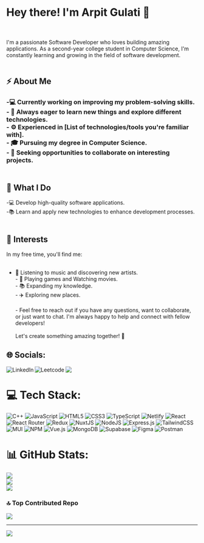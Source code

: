 
# Hey there! I'm Arpit Gulati 👋

<br><br>I'm a passionate Software Developer who loves building amazing applications. As a second-year college student in Computer Science, I'm constantly learning and growing in the field of software development.<br><br>

## ⚡ About Me<br>


<h3>-💻 Currently working on improving my problem-solving skills.<br>- 🌱 Always eager to learn new things and explore different technologies.<br>- ⚙️ Experienced in [List of technologies/tools you're familiar with].<br>- 🎓 Pursuing my degree in Computer Science.<br>- 🎯 Seeking opportunities to collaborate on interesting projects.<br><br></h3>

## 🚀 What I Do<br>

-💻 Develop high-quality software applications.<br>-📚 Learn and apply new technologies to enhance development processes.<br><br>

## 🌟 Interests<br>

In my free time, you'll find me:<br><br>
- 🎵 Listening to music and discovering new artists.<br>- 🎥 Playing games and Watching movies.<br>- 📚 Expanding my knowledge.<br>- ✈️ Exploring new places.<br><br>- Feel free to reach out if you have any questions, want to collaborate, or just want to chat. I'm always happy to help and connect with fellow developers!<br><br>Let's create something amazing together! 🌟<br>


## 🌐 Socials:
[<img align="left" alt="LinkedIn" src="https://img.shields.io/badge/LinkedIn-0077B5?style=for-the-badge&logo=linkedin&logoColor=white" />](https://linkedin.com/in/www.linkedin.com/in/arpitgulati) 
[<img align="left" alt="Leetcode" src="https://img.shields.io/badge/-LeetCode-FFA116?style=for-the-badge&logo=LeetCode&logoColor=black" />](https://leetcode.com/Arpit1204/)
<a href="mailto:gulati.arpit0055@gmail.com?subject=Hello%20Arpit,%20From%20Github"><img src="https://img.shields.io/badge/gmail-%23D14836.svg?&style=for-the-badge&logo=gmail&logoColor=white" /></a>
<br>


# 💻 Tech Stack:
![C++](https://img.shields.io/badge/c++-%2300599C.svg?style=for-the-badge&logo=c%2B%2B&logoColor=white) ![JavaScript](https://img.shields.io/badge/javascript-%23323330.svg?style=for-the-badge&logo=javascript&logoColor=%23F7DF1E) ![HTML5](https://img.shields.io/badge/html5-%23E34F26.svg?style=for-the-badge&logo=html5&logoColor=white) ![CSS3](https://img.shields.io/badge/css3-%231572B6.svg?style=for-the-badge&logo=css3&logoColor=white) ![TypeScript](https://img.shields.io/badge/typescript-%23007ACC.svg?style=for-the-badge&logo=typescript&logoColor=white) ![Netlify](https://img.shields.io/badge/netlify-%23000000.svg?style=for-the-badge&logo=netlify&logoColor=#00C7B7) ![React](https://img.shields.io/badge/react-%2320232a.svg?style=for-the-badge&logo=react&logoColor=%2361DAFB) ![React Router](https://img.shields.io/badge/React_Router-CA4245?style=for-the-badge&logo=react-router&logoColor=white) ![Redux](https://img.shields.io/badge/redux-%23593d88.svg?style=for-the-badge&logo=redux&logoColor=white) ![NuxtJS](https://img.shields.io/badge/Nuxt-black?style=for-the-badge&logo=nuxt.js&logoColor=white) ![NodeJS](https://img.shields.io/badge/node.js-6DA55F?style=for-the-badge&logo=node.js&logoColor=white) ![Express.js](https://img.shields.io/badge/express.js-%23404d59.svg?style=for-the-badge&logo=express&logoColor=%2361DAFB) ![TailwindCSS](https://img.shields.io/badge/tailwindcss-%2338B2AC.svg?style=for-the-badge&logo=tailwind-css&logoColor=white) ![MUI](https://img.shields.io/badge/MUI-%230081CB.svg?style=for-the-badge&logo=material-ui&logoColor=white) ![NPM](https://img.shields.io/badge/NPM-%23000000.svg?style=for-the-badge&logo=npm&logoColor=white) ![Vue.js](https://img.shields.io/badge/vuejs-%2335495e.svg?style=for-the-badge&logo=vuedotjs&logoColor=%234FC08D) ![MongoDB](https://img.shields.io/badge/MongoDB-%234ea94b.svg?style=for-the-badge&logo=mongodb&logoColor=white) 	![Supabase](https://img.shields.io/badge/Supabase-3ECF8E?style=for-the-badge&logo=supabase&logoColor=white) 	![Figma](https://img.shields.io/badge/figma-%23F24E1E.svg?style=for-the-badge&logo=figma&logoColor=white) ![Postman](https://img.shields.io/badge/Postman-FF6C37?style=for-the-badge&logo=postman&logoColor=white)
# 📊 GitHub Stats:
![](https://github-readme-stats.vercel.app/api?username=Arpit1204&theme=dark&hide_border=false&include_all_commits=false&count_private=false)<br/>
![](https://github-readme-streak-stats.herokuapp.com/?user=Arpit1204&theme=dark&hide_border=false)<br/>
![](https://github-readme-stats.vercel.app/api/top-langs/?username=Arpit1204&theme=dark&hide_border=false&include_all_commits=false&count_private=false&layout=compact)

### 🔝 Top Contributed Repo
![](https://github-contributor-stats.vercel.app/api?username=Arpit1204&limit=5&theme=dark&combine_all_yearly_contributions=true)

---
[![](https://visitcount.itsvg.in/api?id=Arpit1204&icon=0&color=0)](https://visitcount.itsvg.in)

<!-- Proudly created with GPRM ( https://gprm.itsvg.in ) -->
